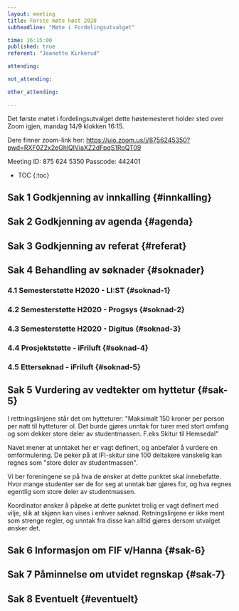 ```yaml
---
layout: meeting
title: Første møte høst 2020
subheadline: "Møte i Fordelingsutvalget"

time: 16:15:00
published: true
referent: "Jeanette Kirkerud"

attending:

not_attending:

other_attending:

---
```


Det første møtet i fordelingsutvalget dette høstemesteret holder sted over Zoom igjen, mandag 14/9 klokken 16:15.

Dere finner zoom-link her:
https://uio.zoom.us/j/8756245350?pwd=RXF0Z2x2eGhlQlViaXZ2dFpqS1RoQT09

Meeting ID: 875 624 5350
Passcode: 442401


* TOC
{:toc}

## Sak 1 Godkjenning av innkalling {#innkalling}

## Sak 2 Godkjenning av agenda {#agenda}

## Sak 3 Godkjenning av referat {#referat}

## Sak 4 Behandling av søknader {#soknader}

### 4.1 Semesterstøtte H2020 - LI:ST {#soknad-1}

### 4.2 Semesterstøtte H2020 - Progsys {#soknad-2}

### 4.3 Semesterstøtte H2020 - Digitus {#soknad-3}

### 4.4 Prosjektstøtte - iFriluft {#soknad-4}

### 4.5 Ettersøknad - iFriluft {#soknad-5}

## Sak 5 Vurdering av vedtekter om hyttetur {#sak-5}
I rettningslinjene står det om hytteturer:
"Maksimalt 150 kroner per person per natt til hytteturer ol. Det burde gjøres unntak for turer med stort omfang og som dekker store deler av studentmassen. F.eks Skitur til Hemsedal"

Navet mener at unntaket her er vagt definert, og anbefaler å vurdere en omformulering. 
De peker på at IFI-skitur sine 100 deltakere vanskelig kan regnes som "store deler av studentmassen".

Vi ber foreningene se på hva de ønsker at dette punktet skal innebefatte. 
Hvor mange studenter ser de for seg at unntak bør gjøres for, og hva regnes egentlig som 
store deler av studentmassen.

Koordinator ønsker å påpeke at dette punktet trolig er vagt definert med vilje,
slik at skjønn kan vises i enhver søknad. Retningslinjene er ikke ment som strenge regler,
og unntak fra disse kan alltid gjøres dersom utvalget ønsker det.

## Sak 6 Informasjon om FIF v/Hanna {#sak-6}

## Sak 7 Påminnelse om utvidet regnskap {#sak-7}

## Sak 8 Eventuelt {#eventuelt}
